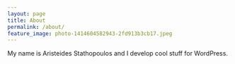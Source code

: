 ```yaml
---
layout: page
title: About
permalink: /about/
feature_image: photo-1414604582943-2fd913b3cb17.jpeg
---
```


My name is Aristeides Stathopoulos and I develop cool stuff for WordPress.
